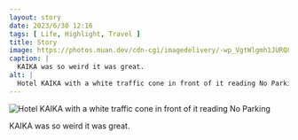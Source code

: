 ```yaml
---
layout: story
date: 2023/6/30 12:16
tags: [ Life, Highlight, Travel ]
title: Story
image: https://photos.muan.dev/cdn-cgi/imagedelivery/-wp_VgtWlgmh1JURQ8t1mg/d2362f83-3681-441f-b5a0-a4d771f88d00/public
caption: |
  KAIKA was so weird it was great.
alt: |
  Hotel KAIKA with a white traffic cone in front of it reading No Parking
---
```


![Hotel KAIKA with a white traffic cone in front of it reading No Parking](https://photos.muan.dev/cdn-cgi/imagedelivery/-wp_VgtWlgmh1JURQ8t1mg/d2362f83-3681-441f-b5a0-a4d771f88d00/public)

KAIKA was so weird it was great.
